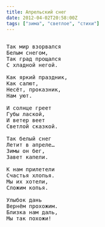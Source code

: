 ```yaml
---
title: Апрельский снег
date: 2012-04-02T20:58:00Z
tags: ["зима", "светлое", "стихи"]
---
```


<pre>

Так мир взорвался
Белым снегом,
Так град прощался
С хладной негой.

Как яркий праздник,
Как салют,
Несёт, проказник,
Нам уют.

И солнце греет
Губы лаской,
И ветер веет
Светлой сказкой.

Так белый снег
Летит в апреле…
Зимы он бег,
Завет капели.

К нам прилетели
Счастья хлопья.
Мы их хотели,
Сложим копья.

Улыбок дань
Вернём прохожим.
Близка нам даль,
Мы так похожи!

</pre>